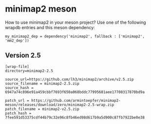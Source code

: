# minimap2 meson
How to use minimap2 in your meson project?
Use one of the following wrapdb entries and this meson dependency:

    my_minimap2_dep = dependency('minimap2', fallback : ['minimap2', 'mm2_dep'])

## Version 2.5

    [wrap-file]
    directory=minimap2-2.5

    source_url=https://github.com/lh3/minimap2/archive/v2.5.zip
    source_filename = minimap2-2.5.zip
    source_hash = 6947a74c896e91a459cbbf7693f650a068bddc77995681aee17708317870bd9a

    patch_url = https://github.com/armintoepfer/minimap2-meson/releases/download/zero/minimap2-2.5-wrap.zip
    patch_filename = minimap2-v2.5.zip
    patch_hash = 7fee591d53375cdf44b79c32e96c8fb46ed98d617b9a5d900c87fb7922be0e38


